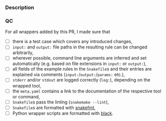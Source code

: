 ### Description

<!--Add a description of your PR here-->

### QC
<!-- Make sure that you can tick the boxes below. -->

For all wrappers added by this PR, I made sure that

* [ ] there is a test case which covers any introduced changes,
* [ ] `input:` and `output:` file paths in the resulting rule can be changed arbitrarily,
* [ ] wherever possible, command line arguments are inferred and set automatically (e.g. based on file extensions in `input:` or `output:`),
* [ ] all fields of the example rules in the `Snakefile`s and their entries are explained via comments (`input:`/`output:`/`params:` etc.),
* [ ] `stderr` and/or `stdout` are logged correctly (`log:`), depending on the wrapped tool,
* [ ] the `meta.yaml` contains a link to the documentation of the respective tool or command,
* [ ] `Snakefile`s pass the linting (`snakemake --lint`),
* [ ] `Snakefile`s are formatted with [snakefmt](https://github.com/snakemake/snakefmt),
* [ ] Python wrapper scripts are formatted with [black](https://black.readthedocs.io).
